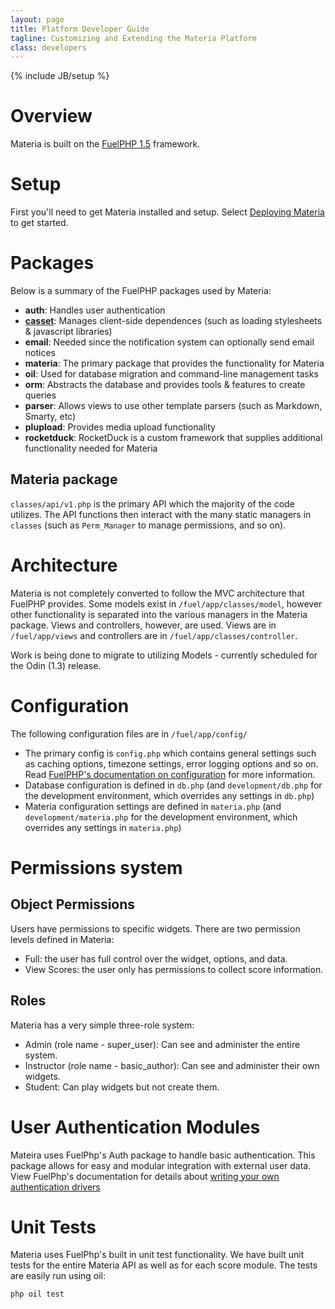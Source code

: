 ```yaml
---
layout: page
title: Platform Developer Guide
tagline: Customizing and Extending the Materia Platform
class: developers
---
```

{% include JB/setup %}

# Overview #

Materia is built on the <a href="http://fuelphp.com/">FuelPHP 1.5</a> framework.

# Setup #

First you'll need to get Materia installed and setup.  Select <a href="{{BASE_PATH}}/admin/deploying-materia.html">Deploying Materia</a> to get started.

# Packages #

Below is a summary of the FuelPHP packages used by Materia:

* **auth**: Handles user authentication
* **[casset](https://github.com/canton7/fuelphp-casset)**: Manages client-side dependences (such as loading stylesheets &amp; javascript libraries)
* **email**: Needed since the notification system can optionally send email notices
* **materia**: The primary package that provides the functionality for Materia
* **oil**: Used for database migration and command-line management tasks
* **orm**: Abstracts the database and provides tools &amp; features to create queries
* **parser**: Allows views to use other template parsers (such as Markdown, Smarty, etc)
* **plupload**: Provides media upload functionality
* **rocketduck**: RocketDuck is a custom framework that supplies additional functionality needed for Materia

## Materia package ##

`classes/api/v1.php` is the primary API which the majority of the code utilizes. The API functions then interact with the many static managers in `classes` (such as `Perm_Manager` to manage permissions, and so on).

<!--
	there's some models in the main app and some models abstracted into packages.

	configuration
	where to put it

	all packages that we use

	general layout of where stuff is-->


# Architecture #

Materia is not completely converted to follow the MVC architecture that FuelPHP provides. Some models exist in `/fuel/app/classes/model`, however other functionality is separated into the various managers in the Materia package. Views and controllers, however, are used. Views are in `/fuel/app/views` and controllers are in `/fuel/app/classes/controller`.

<aside>
	Work is being done to migrate to utilizing Models - currently scheduled for the Odin (1.3) release.
</aside>

# Configuration #

The following configuration files are in `/fuel/app/config/`

* The primary config is `config.php` which contains general settings such as caching options, timezone settings, error logging options and so on. Read <a href="http://fuelphp.com/docs/general/configuration.html">FuelPHP's documentation on configuration</a> for more information.
* Database configuration is defined in `db.php` (and `development/db.php` for the development environment, which overrides any settings in `db.php`)
* Materia configuration settings are defined in `materia.php` (and `development/materia.php` for the development environment, which overrides any settings in `materia.php`)

# Permissions system #

## Object Permissions ##

Users have permissions to specific widgets.  There are two permission levels defined in Materia:

* Full: the user has full control over the widget, options, and data.
* View Scores: the user only has permissions to collect score information.

## Roles ##

Materia has a very simple three-role system:

* Admin (role name - super_user): Can see and administer the entire system.
* Instructor (role name - basic_author): Can see and administer their own widgets.
* Student: Can play widgets but not create them.

# User Authentication Modules #

Mateira uses FuelPhp's Auth package to handle basic authentication. This package allows for easy and modular integration with external user data.  View FuelPhp's documentation for details about [writing your own authentication drivers](http://fuelphp.com/docs/packages/auth/drivers.html)

# Unit Tests #

Materia uses FuelPhp's built in unit test functionality.  We have built unit tests for the entire Materia API as well as for each score module. The tests are easily run using oil:

	php oil test